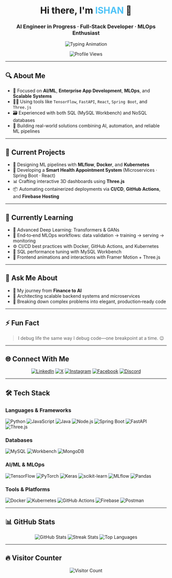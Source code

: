 <h1 align="center">Hi there, I'm <span style="color:#4FC3F7;">ISHAN</span> 👋</h1>
<h3 align="center">AI Engineer in Progress · Full‑Stack Developer · MLOps Enthusiast</h3>

<p align="center">
  <img src="https://readme-typing-svg.demolab.com?font=Fira+Code&weight=600&size=22&pause=1000&color=4FC3F7&center=true&vCenter=true&width=600&lines=Crafting+AI+Solutions+%F0%9F%A4%96;Building+Intelligent+Apps+%E2%9A%99%EF%B8%8F;Learning+End-to-End+MLOps+%F0%9F%92%BB;Transforming+Ideas+into+Code+%F0%9F%96%A5%EF%B8%8F" alt="Typing Animation" />
</p>

<p align="center">
  <img src="https://komarev.com/ghpvc/?username=WAH-ISHAN&style=flat-square&color=4FC3F7" alt="Profile Views" />
</p>

---

## 🔍 About Me

- 🧠 Focused on **AI/ML**, **Enterprise App Development**, **MLOps**, and **Scalable Systems**  
- 👨‍💻 Using tools like `TensorFlow`, `FastAPI`, `React`, `Spring Boot`, and `Three.js`  
- 🗃️ Experienced with both SQL (MySQL Workbench) and NoSQL databases  
- 🔄 Building real-world solutions combining AI, automation, and reliable ML pipelines

---

## 💼 Current Projects

- 🤖 Designing ML pipelines with **MLflow**, **Docker**, and **Kubernetes**  
- 🏥 Developing a **Smart Health Appointment System** (Microservices · Spring Boot · React)  
- 📊 Crafting interactive 3D dashboards using **Three.js**  
- 📦 Automating containerized deployments via **CI/CD**, **GitHub Actions**, and **Firebase Hosting**

---

## 🌱 Currently Learning

- 🔬 Advanced Deep Learning: Transformers & GANs  
- 🧪 End‑to‑end MLOps workflows: data validation → training → serving → monitoring  
- ⚙️ CI/CD best practices with Docker, GitHub Actions, and Kubernetes  
- 🧩 SQL performance tuning with MySQL Workbench  
- 🎨 Frontend animations and interactions with Framer Motion + Three.js

---

## 🧠 Ask Me About

- 🔁 My journey from **Finance to AI**  
- 🔧 Architecting scalable backend systems and microservices  
- 🚀 Breaking down complex problems into elegant, production‑ready code

---

## ⚡ Fun Fact

> I debug life the same way I debug code—one breakpoint at a time. 😉

---

## 🌐 Connect With Me

<p align="center">
  <a href="https://linkedin.com/in/WAHISHAN" target="_blank"><img alt="LinkedIn" src="https://img.shields.io/badge/LinkedIn-blue?style=for-the-badge&logo=linkedin&logoColor=white" /></a>
  <a href="https://x.com/Hasindu" target="_blank"><img alt="X" src="https://img.shields.io/badge/X-black?style=for-the-badge&logo=x&logoColor=white" /></a>
  <a href="https://instagram.com/Shaan" target="_blank"><img alt="Instagram" src="https://img.shields.io/badge/Instagram-%23E4405F?style=for-the-badge&logo=instagram&logoColor=white" /></a>
  <a href="https://facebook.com/hasinduishan" target="_blank"><img alt="Facebook" src="https://img.shields.io/badge/Facebook-%231877F2?style=for-the-badge&logo=facebook&logoColor=white" /></a>
  <a href="https://discord.gg/ishan048896" target="_blank"><img alt="Discord" src="https://img.shields.io/badge/Discord-%237289DA?style=for-the-badge&logo=discord&logoColor=white" /></a>
</p>

---

## 🛠️ Tech Stack

### Languages & Frameworks
![Python](https://img.shields.io/badge/python-3670A0?style=for-the-badge&logo=python&logoColor=ffdd54)
![JavaScript](https://img.shields.io/badge/javascript-%23323330?style=for-the-badge&logo=javascript)
![Java](https://img.shields.io/badge/java-%23ED8B00?style=for-the-badge&logo=openjdk&logoColor=white)
![Node.js](https://img.shields.io/badge/node.js-6DA55F?style=for-the-badge&logo=node.js)
![Spring Boot](https://img.shields.io/badge/SpringBoot-%236DB33F?style=for-the-badge&logo=springboot&logoColor=white)
![FastAPI](https://img.shields.io/badge/FastAPI-005571?style=for-the-badge&logo=fastapi)
![Three.js](https://img.shields.io/badge/three.js-black?style=for-the-badge&logo=three.js)

### Databases
![MySQL](https://img.shields.io/badge/mysql-%2300f?style=for-the-badge&logo=mysql&logoColor=white)
![Workbench](https://img.shields.io/badge/MySQL%20Workbench-%230075B8?style=for-the-badge&logo=mysql&logoColor=white)
![MongoDB](https://img.shields.io/badge/MongoDB-%234ea94b?style=for-the-badge&logo=mongodb&logoColor=white)

### AI/ML & MLOps
![TensorFlow](https://img.shields.io/badge/TensorFlow-%23FF6F00?style=for-the-badge&logo=TensorFlow&logoColor=white)
![PyTorch](https://img.shields.io/badge/PyTorch-%23EE4C2C?style=for-the-badge&logo=PyTorch&logoColor=white)
![Keras](https://img.shields.io/badge/Keras-%23D00000?style=for-the-badge&logo=Keras&logoColor=white)
![scikit-learn](https://img.shields.io/badge/scikit--learn-%23F7931E?style=for-the-badge&logo=scikit-learn&logoColor=white)
![MLflow](https://img.shields.io/badge/MLflow-0055A2?style=for-the-badge&logo=mlflow&logoColor=white)
![Pandas](https://img.shields.io/badge/pandas-%23150458?style=for-the-badge&logo=pandas&logoColor=white)

### Tools & Platforms
![Docker](https://img.shields.io/badge/docker-%230db7ed?style=for-the-badge&logo=docker&logoColor=white)
![Kubernetes](https://img.shields.io/badge/kubernetes-%23326ce5?style=for-the-badge&logo=kubernetes&logoColor=white)
![GitHub Actions](https://img.shields.io/badge/GitHub_Actions-%232671E5?style=for-the-badge&logo=githubactions&logoColor=white)
![Firebase](https://img.shields.io/badge/firebase-a08021?style=for-the-badge&logo=firebase&logoColor=ffcd34)
![Postman](https://img.shields.io/badge/Postman-FF6C37?style=for-the-badge&logo=postman&logoColor=white)

---

## 📊 GitHub Stats

<p align="center">
  <img src="https://github-readme-stats.vercel.app/api?username=WAH-ISHAN&theme=tokyonight&show_icons=true&hide_border=false" alt="GitHub Stats" />
  <img src="https://github-readme-streak-stats.herokuapp.com/?user=WAH-ISHAN&theme=tokyonight&hide_border=false" alt="Streak Stats" />
  <img src="https://github-readme-stats.vercel.app/api/top-langs/?username=WAH-ISHAN&layout=compact&theme=tokyonight&hide_border=false" alt="Top Languages" />
</p>

---

## 🔥 Visitor Counter

<p align="center">
  <img src="https://visitcount.itsvg.in/api?id=WAH-ISHAN&icon=6&color=12" alt="Visitor Count" />
</p>
